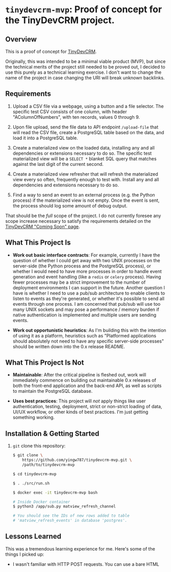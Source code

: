 # `tinydevcrm-mvp`: Proof of concept for the TinyDevCRM project.

## Overview

This is a proof of concept for [TinyDevCRM](https://tinydevcrm.com).

Originally, this was intended to be a minimal viable product (MVP), but since
the technical merits of the project still needed to be proved out, I decided to
use this purely as a technical learning exercise. I don't want to change the
name of the project in case changing the URI will break unknown backlinks.

## Requirements

1.  Upload a CSV file via a webpage, using a button and a file selector. The
    specific test CSV consists of one column, with header "AColumnOfNumbers",
    with ten records, values 0 through 9.

2.  Upon file upload, send the file data to API endpoint `/upload-file` that
    will read the CSV file, create a PostgreSQL table based on the data, and
    load it into a PostgreSQL table.

3.  Create a materialized view on the loaded data, installing any and all
    dependencies or extensions necessary to do so. The specific test
    materialized view will be a `SELECT *` blanket SQL query that matches
    against the last digit of the current second.

4.  Create a materialized view refresher that will refresh the materialized view
    every so often, frequently enough to test with. Install any and all
    dependencies and extensions necessary to do so.

5.  Find a way to send an event to an external process (e.g. the Python process)
    if the materialized view is not empty. Once the event is sent, the process
    should log some amount of debug output.

That should be the *full* scope of the project. I do not currently foresee any
scope increase necessary to satisfy the requirements detailed on the [TinyDevCRM
"Coming Soon" page](https://github.com/yingw787/tinydevcrm-comingsoon).

## What This Project Is

-   **Work out basic interface contracts**: For example, currently I have the
    question of whether I could get away with two UNIX processes on the
    server-side (the Python process and the PostgreSQL process), or whether I
    would need to have more processes in order to handle event generation and
    event handling (like a `redis` or `celery` process). Having fewer processes
    may be a strict improvement to the number of deployment environments I can
    support in the future. Another question I have is whether I need to use a
    pub/sub architecture to enable clients to listen to events as they're
    generated, or whether it's possible to send all events through one process.
    I am concerned that pub/sub will use too many UNIX sockets and may pose a
    performance / memory burden if native authentication is implemented and
    multiple users are sending events.

-   **Work out opportunistic heuristics**: As I'm building this with the
    intention of using it as a platform, heuristics such as "Platformed
    applications should absolutely not need to have any specific server-side
    processes" should be written down into the 0.x release README.

## What This Project Is Not

-   **Maintainable**: After the critical pipeline is fleshed out, work will
    immediately commence on building out maintainable 0.x releases of both the
    front-end application and the back-end API, as well as scripts to maintain
    the PostgreSQL database.

-   **Uses best practices**: This project will *not* apply things like
    user authentication, testing, deployment, strict or non-strict loading of
    data, UI/UX workflow, or other kinds of best practices. I'm just getting
    something working.

## Installation & Getting Started

1.  `git` clone this repository:

    ```bash
    $ git clone \
        https://github.com/yingw787/tinydevcrm-mvp.git \
        /path/to/tinydevcrm-mvp

    $ cd tinydevcrm-mvp

    $ . ./src/run.sh

    $ docker exec -it tinydevcrm-mvp bash

    # Inside Docker container
    $ python3 /app/sub.py matview_refresh_channel

    # You should see the IDs of new rows added to table
    # 'matview_refresh_events' in database 'postgres'.
    ```

## Lessons Learned

This was a tremendous learning experience for me. Here's some of the things I
picked up:

- I wasn't familiar with HTTP POST requests. You can use a bare HTML
